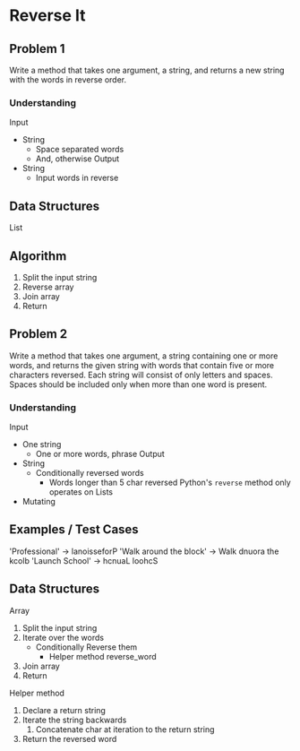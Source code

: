 # Reverse It

## Problem 1

Write a method that takes one argument, a string, and returns a new string with the words in reverse order.

### Understanding

Input
- String
	- Space separated words
	- And, otherwise
Output
- String
	- Input words in reverse

## Data Structures

List

## Algorithm

1. Split the input string
2. Reverse array
3. Join array
4. Return

## Problem 2

Write a method that takes one argument, a string containing one or more words, and returns the given string with words that contain five or more characters reversed. Each string will consist of only letters and spaces. Spaces should be included only when more than one word is present.

### Understanding

Input
- One string
	- One or more words, phrase
Output
- String
	- Conditionally reversed words
		- Words longer than 5 char reversed
Python's `reverse` method only operates on Lists
- Mutating


## Examples / Test Cases

'Professional'           -> lanoisseforP
'Walk around the block'  -> Walk dnuora the kcolb
'Launch School' 				 -> hcnuaL loohcS

## Data Structures

Array

1. Split the input string
2. Iterate over the words
	- Conditionally Reverse them
		- Helper method reverse_word
3. Join array
4. Return

Helper method
1. Declare a return string
2. Iterate the string backwards
	1. Concatenate char at iteration to the return string
3. Return the reversed word
